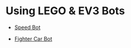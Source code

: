 # Using LEGO & EV3 Bots

- [Speed Bot](https://drive.google.com/file/d/142j08r4vf3_wwYBS8ZmrfpGokx3aCCTB/view?usp=drive_link)

- [Fighter Car Bot](https://drive.google.com/file/d/1jEN5a6a2qjIiDiOKNO1n4mmj1SNqP-fU/view?usp=drive_link)
